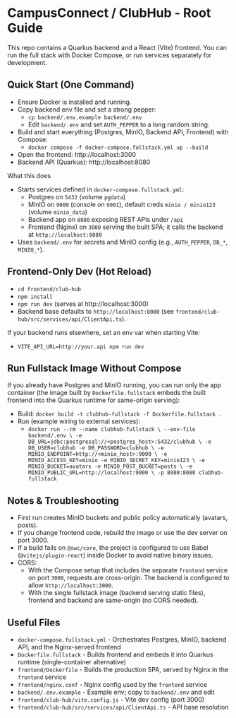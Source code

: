 # CampusConnect / ClubHub - Root Guide

This repo contains a Quarkus backend and a React (Vite) frontend. You can run the full stack with Docker Compose, or run services separately for development.

## Quick Start (One Command)

- Ensure Docker is installed and running.
- Copy backend env file and set a strong pepper:
  - `cp backend/.env.example backend/.env`
  - Edit `backend/.env` and set `AUTH_PEPPER` to a long random string.
- Build and start everything (Postgres, MinIO, Backend API, Frontend) with Compose:
  - `docker compose -f docker-compose.fullstack.yml up --build`
- Open the frontend: http://localhost:3000
- Backend API (Quarkus): http://localhost:8080

What this does
- Starts services defined in `docker-compose.fullstack.yml`:
  - Postgres on `5432` (volume `pgdata`)
  - MinIO on `9000` (console on `9001`), default creds `minio / minio123` (volume `minio_data`)
  - Backend app on `8080` exposing REST APIs under `/api`
  - Frontend (Nginx) on `3000` serving the built SPA; it calls the backend at `http://localhost:8080`
- Uses `backend/.env` for secrets and MinIO config (e.g., `AUTH_PEPPER`, `DB_*`, `MINIO_*`).

## Frontend-Only Dev (Hot Reload)

- `cd frontend/club-hub`
- `npm install`
- `npm run dev` (serves at http://localhost:3000)
- Backend base defaults to `http://localhost:8080` (see `frontend/club-hub/src/services/api/ClientApi.ts`).

If your backend runs elsewhere, set an env var when starting Vite:
- `VITE_API_URL=http://your.api npm run dev`

## Run Fullstack Image Without Compose

If you already have Postgres and MinIO running, you can run only the app container (the image built by `Dockerfile.fullstack` embeds the built frontend into the Quarkus runtime for same-origin serving):

- Build: `docker build -t clubhub-fullstack -f Dockerfile.fullstack .`
- Run (example wiring to external services):
  - `docker run --rm --name clubhub-fullstack \
    --env-file backend/.env \
    -e DB_URL=jdbc:postgresql://<postgres_host>:5432/clubhub \
    -e DB_USER=clubhub -e DB_PASSWORD=clubhub \
    -e MINIO_ENDPOINT=http://<minio_host>:9000 \
    -e MINIO_ACCESS_KEY=minio -e MINIO_SECRET_KEY=minio123 \
    -e MINIO_BUCKET=avatars -e MINIO_POST_BUCKET=posts \
    -e MINIO_PUBLIC_URL=http://localhost:9000 \
    -p 8080:8080 clubhub-fullstack`

## Notes & Troubleshooting

- First run creates MinIO buckets and public policy automatically (avatars, posts).
- If you change frontend code, rebuild the image or use the dev server on port 3000.
- If a build fails on `@swc/core`, the project is configured to use Babel (`@vitejs/plugin-react`) inside Docker to avoid native binary issues.
- CORS:
  - With the Compose setup that includes the separate `frontend` service on port `3000`, requests are cross-origin. The backend is configured to allow `http://localhost:3000`.
  - With the single fullstack image (backend serving static files), frontend and backend are same-origin (no CORS needed).

## Useful Files

- `docker-compose.fullstack.yml` - Orchestrates Postgres, MinIO, backend API, and the Nginx-served frontend
- `Dockerfile.fullstack` - Builds frontend and embeds it into Quarkus runtime (single-container alternative)
- `frontend/Dockerfile` - Builds the production SPA, served by Nginx in the `frontend` service
- `frontend/nginx.conf` - Nginx config used by the `frontend` service
- `backend/.env.example` - Example env; copy to `backend/.env` and edit
- `frontend/club-hub/vite.config.js` - Vite dev config (port 3000)
- `frontend/club-hub/src/services/api/ClientApi.ts` - API base resolution

